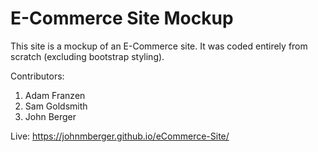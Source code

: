# E-Commerce Site Mockup

This site is a mockup of an E-Commerce site.
It was coded entirely from scratch (excluding bootstrap styling).

Contributors:

1. Adam Franzen
1. Sam Goldsmith
1. John Berger

Live: https://johnmberger.github.io/eCommerce-Site/
